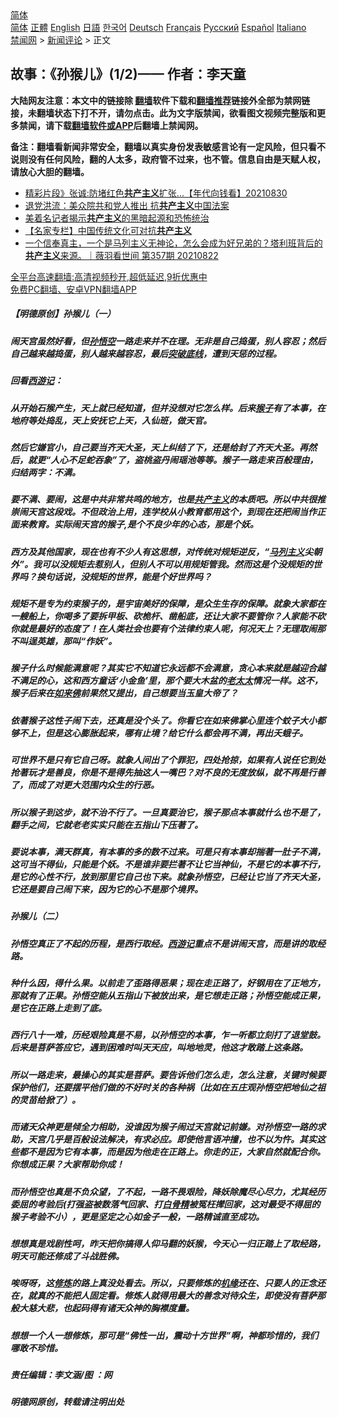  <!-- 面包屑导航 --> <div class="breadcrumb"><!-- GTranslate: https://gtranslate.io/ -->  <div class="switcher notranslate">  <div class="selected">  <a href="#" onclick="return false;"> 简体</a>  </div>  <div class="option">  <a href="https://www.bannedbook.org" onclick="doGTranslate('zh-CN|zh-CN');jQuery('div.switcher div.selected a').html(jQuery(this).html());return false;" title="简体中文" class="nturl selected"> 简体</a>  <a href="https://www.bannedbook.org/zh-tw/" onclick="doGTranslate('zh-CN|zh-TW');jQuery('div.switcher div.selected a').html(jQuery(this).html());return false;" title="繁體中文" class="nturl"> 正體</a>  <a href="https://www.bannedbook.org/en/" onclick="doGTranslate('zh-CN|en');jQuery('div.switcher div.selected a').html(jQuery(this).html());return false;" title="English" class="nturl"> English</a>  <a href="https://www.bannedbook.org/ja/" onclick="doGTranslate('zh-CN|ja');jQuery('div.switcher div.selected a').html(jQuery(this).html());return false;" title="日本語" class="nturl"> 日語</a>  <a href="https://www.bannedbook.org/ko/" onclick="doGTranslate('zh-CN|ko');jQuery('div.switcher div.selected a').html(jQuery(this).html());return false;" title="한국어" class="nturl"> 한국어</a>  <a href="https://www.bannedbook.org/de/" onclick="doGTranslate('zh-CN|de');jQuery('div.switcher div.selected a').html(jQuery(this).html());return false;" title="Deutsch" class="nturl"> Deutsch</a>  <a href="https://www.bannedbook.org/fr/" onclick="doGTranslate('zh-CN|fr');jQuery('div.switcher div.selected a').html(jQuery(this).html());return false;" title="Français" class="nturl"> Français</a>  <a href="https://www.bannedbook.org/ru/" onclick="doGTranslate('zh-CN|ru');jQuery('div.switcher div.selected a').html(jQuery(this).html());return false;" title="Русский" class="nturl"> Русский</a>  <a href="https://www.bannedbook.org/es/" onclick="doGTranslate('zh-CN|es');jQuery('div.switcher div.selected a').html(jQuery(this).html());return false;" title="Español" class="nturl"> Español</a>  <a href="https://www.bannedbook.org/it/" onclick="doGTranslate('zh-CN|it');jQuery('div.switcher div.selected a').html(jQuery(this).html());return false;" title="Italiano" class="nturl"> Italiano</a>  </div>  </div>      <div class='breadcrumb-sub'><!-- Breadcrumb NavXT 6.3.0 --> <a href="https://www.bannedbook.org/" class="home">禁闻网</a> &gt; <a href="https://www.bannedbook.org/bnews/comments/" class="category">新闻评论</a> &gt; 正文</div></div><h2>故事：《孙猴儿》(1/2)—— 作者：李天童</h2> <p class="notice"><b>大陆网友注意：本文中的链接除 <a href="https://github.com/bannedbook/fanqiang" >翻墙</a>软件下载和<a href="https://github.com/killgcd/justmysocks/blob/master/README.md">翻墙推荐</a>链接外全部为禁网链接，未翻墙状态下打不开，请勿点击。此为文字版禁闻，欲看图文视频完整版和更多禁闻，请下载<a href="https://github.com/bannedbook/fanqiang">翻墙软件或APP</a>后翻墙上禁闻网。</p><p>备注：翻墙看新闻非常安全，翻墙以真实身份发表敏感言论有一定风险，但只看不说则没有任何风险，翻的人太多，政府管不过来，也不管。信息自由是天赋人权，请放心大胆的翻墙。</b></p>  <div class="entry"> <ul class='op-related-articles' title='相关阅读'> <li><a href='https://www.bannedbook.org/bnews/taiwannews/20210830/1616005.html' target='_blank'>精彩片段》张诚:防堵红色<b>共产主义</b>扩张...【年代向钱看】20210830</a></li> <li><a href='https://www.bannedbook.org/bnews/comments/20210828/1614847.html' target='_blank'>退党洪流：美众院共和党人推出 抗<b>共产主义</b>中国法案</a></li> <li><a href='https://www.bannedbook.org/bnews/comments/20210825/1612590.html' target='_blank'>美着名记者揭示<b>共产主义</b>的黑暗起源和恐怖统治</a></li> <li><a href='https://www.bannedbook.org/bnews/comments/20210824/1612232.html' target='_blank'>【名家专栏】中国传统文化可对抗<b>共产主义</b></a></li> <li><a href='https://www.bannedbook.org/bnews/bannedvideo/20210823/1611572.html' target='_blank'>一个信奉真主，一个是马列主义无神论，怎么会成为好兄弟的？塔利班背后的<b>共产主义</b>来源。｜薇羽看世间 第357期 20210822</a></li> </ul> <p class="texttj"> <a href="https://github.com/bannedbook/fanqiang/wiki/V2ray%E6%9C%BA%E5%9C%BA" target="_blank">全平台高速翻墙:高清视频秒开,超低延迟,9折优惠中</a><br/> <a href="https://github.com/bannedbook/fanqiang/wiki/%E7%A6%81%E9%97%BB%E7%BD%91%E5%AE%89%E5%8D%93%E7%BF%BB%E5%A2%99%E6%96%B0%E9%97%BBAPP" target="_blank">免费PC翻墙、安卓VPN翻墙APP</a></p><p>              <a href="https://i2.wp.com/upload-images-bucket-v64rleca837do.s3.eu-west-1.amazonaws.com/wp-content/uploads/2021/09/01141234/20210102053526-DIADF-g7qqrr.png?fit=959%2C539&#038;ssl=1" data-caption=""></a>                            </p>  <h5>【明德原创】<strong>孙猴儿（一）</strong></h5> <h5>闹天宫虽然好看，但<a href="https://www.bannedbook.org/bnews/tag/%e5%ad%99%e6%82%9f%e7%a9%ba/" class="st_tag internal_tag" rel="tag" title="标签 孙悟空 下的日志">孙悟空</a>一路走来并不在理。无非是自己捣蛋，别人容忍；然后自己越来越捣蛋，别人越来越容忍，最后<a href="https://www.bannedbook.org/bnews/tag/%e7%aa%81%e7%a0%b4%e5%ba%95%e7%ba%bf/" class="st_tag internal_tag" rel="tag" title="标签 突破底线 下的日志">突破底线</a>，遭到天惩的过程。</h5> <h5>回看<span class='wp_keywordlink'><a href="https://www.bannedbook.org/forum24/topic1503.html" title="深度揭秘《西游记》蕴含的玄机" target="_blank">西游记</a></span>：</h5> <h5>从开始石猴产生，天上就已经知道，但并没想对它怎么样。后来<a href="https://www.bannedbook.org/bnews/tag/%e7%8c%b4%e5%ad%90/" class="st_tag internal_tag" rel="tag" title="标签 猴子 下的日志">猴子</a>有了本事，在地府等处捣乱，天上安抚它上天，入仙班，做天官。</h5> <h5>然后它嫌官小，自己要当齐天大圣，天上纠结了下，还是给封了齐天大圣。再然后，就更“人心不足蛇吞象”了，盗桃盗丹闹瑶池等等。猴子一路走来百般理由，归结两字：不满。</h5> <h5>要不满、要闹，这是中共非常共鸣的地方，也是<span class='wp_keywordlink'><a href="https://www.bannedbook.org/forum2/topic6177.html" title="《共产主义的终极目的》" target="_blank">共产主义</a></span>的本质吧。所以中共很推崇闹天宫这段戏。不但政治上用，连学校从小教育都用这个，到现在还把闹当作正面来教育。实际闹天宫的猴子,是个不良少年的心态，那是个妖。</h5> <h5>西方及其他国家，现在也有不少人有这思想，对传统对规矩逆反，“<a href="https://www.bannedbook.org/bnews/tag/%E9%A9%AC%E5%88%97%E4%B8%BB%E4%B9%89/" class="st_tag internal_tag" rel="tag" title="标签 马列主义 下的日志">马列主义</a>尖朝外”。我可以没规矩去惹别人，但别人不可以用规矩管我。然而这是个没规矩的世界吗？换句话说，没规矩的世界，能是个好世界吗？</h5> <h5>规矩不是专为约束猴子的，是宇宙美好的保障，是众生生存的保障。就象大家都在一艘船上，你喝多了要拆甲板、砍桅杆、凿船底，还让大家不要管你？人家能不砍你就是最好的态度了！在人类社会也要有个法律约束人呢，何况天上？无理取闹那不叫逞英雄，那叫“作妖”。</h5> <h5>猴子什么时候能满意呢？其实它不知道它永远都不会满意，贪心本来就是越迎合越不满足的心，这和西方童话‘小金鱼’里，那个要大木盆的<a href="https://www.bannedbook.org/bnews/tag/%E8%80%81%E5%A4%AA%E5%A4%AA/" class="st_tag internal_tag" rel="tag" title="标签 老太太 下的日志">老太太</a>情况一样。这不，猴子后来在<a href="https://www.bannedbook.org/bnews/tag/%E5%A6%82%E6%9D%A5%E4%BD%9B/" class="st_tag internal_tag" rel="tag" title="标签 如来佛 下的日志">如来佛</a>前果然又提出，自己想要当玉皇大帝了？</h5> <h5>依著猴子这性子闹下去，还真是没个头了。你看它在如来佛掌心里连个蚊子大小都够不上，但是这心膨胀起来，哪有止境？给它什么都会再不满，再出夭蛾子。</h5> <h5>可世界不是只有它自己呀。就象人间出了个罪犯，四处抢掠，如果有人说任它到处抢著玩才是善良，你是不是得先抽这人一嘴巴？对不良的无度放纵，就不再是行善了，而成了对更大范围内众生的行恶。</h5> <h5>所以猴子到这步，就不治不行了。一旦真要治它，猴子那点本事就什么也不是了，翻手之间，它就老老实实只能在五指山下压著了。</h5> <h5>要说本事，满天群真，有本事的多的数不过来。可是只有本事却揣著一肚子不满，这可当不得仙，只能是个妖。不是谁非要拦著不让它当神仙，不是它的本事不行，是它的心性不行，放到那里它自己也下来。就象孙悟空，已经让它当了齐天大圣，它还是要自己闹下来，因为它的心不是那个境界。</h5> <h5><strong>孙猴儿（二）</strong></h5> <h5>孙悟空真正了不起的历程，是西行取经。<a href="https://www.bannedbook.org/bnews/tag/%e8%a5%bf%e6%b8%b8%e8%ae%b0/" class="st_tag internal_tag" rel="tag" title="标签 西游记 下的日志">西游记</a>重点不是讲闹天宫，而是讲的取经路。</h5> <h5>种什么因，得什么果。以前走了歪路得恶果；现在走正路了，好钢用在了正地方，那就有了正果。孙悟空能从五指山下被放出来，是它想走正路；孙悟空能成正果，是它在正路上走到了底。</h5> <h5>西行八十一难，历经艰险真是不易，以孙悟空的本事，乍一听都立刻打了退堂鼓。后来是菩萨答应它，遇到困难时叫天天应，叫地地灵，他这才敢踏上这条路。</h5> <h5>所以一路走来，最操心的其实是菩萨。要告诉他们怎么走，怎么注意，关键时候要保护他们，还要摆平他们做的不好时关的各种祸（比如在五庄观孙悟空把地仙之祖的灵苗给掀了）。</h5> <h5>而诸天众神更是倾全力相助，没谁因为猴子闹过天宫就记前嫌。对孙悟空一路的求助，天宫几乎是百般设法解决，有求必应。即使他言语冲撞，也不以为忤。其实这些都不是因为它有本事，而是因为他走在正路上。你走的正，大家自然就配合你。你想成正果？大家帮助你成！</h5> <h5>而孙悟空也真是不负众望，了不起，一路不畏艰险，降妖除魔尽心尽力，尤其经历委屈的考验后(打强盗被数落气回家、打<a href="https://www.bannedbook.org/bnews/tag/%e7%99%bd%e9%aa%a8%e7%b2%be/" class="st_tag internal_tag" rel="tag" title="标签 白骨精 下的日志">白骨精</a>被冤枉撵回家，这对最受不得屈的猴子考验不小），更是坚定之心如金子一般，一路精诚直至成功。</h5> <h5>想想真是戏剧性呵，昨天把你搞得人仰马翻的妖猴，今天心一归正踏上了取经路，明天可能还修成了斗战胜佛。</h5> <h5>唉呀呀，这<span class='wp_keywordlink'><a href="https://www.qi-gong.me/" title="气功修炼网" target="_blank">修炼</a></span>的路上真没处看去。所以，只要修炼的<span class='wp_keywordlink'><a href="https://www.bannedbook.org/forum11/topic248.html" title="禁片：情为何物？生死相许？自由电影《机缘》下载、在线观看" target="_blank">机缘</a></span>还在、只要人的正念还在，就真的不能把人固定看。修炼人就得用最大的善念对待众生，即使没有菩萨那般大慈大悲，也起码得有诸天众神的胸襟度量。</h5> <h5>想想一个人一想修炼，那可是“佛性一出，震动十方世界”啊，神都珍惜的，我们哪敢不珍惜。</h5> <h4></h4> <h5>责任编辑：李文涵/图 ：网</h5> <h5>明德网原创，转载请注明出处</h5> </p><a name='sharetosocial'></a>  <div style="margin-bottom:5px;padding-bottom:5px;clear:both"> <div id="archive-pix-1" class="banner-ads"> <!-- AuctionX Display platform tag START --> <div id="26318x728x90x621x_ADSLOT2" clicktrack="%%CLICK_URL_ESC%%"></div> <!-- AuctionX Display platform tag END --> </div> <div id="archive-pix-2" class="banner-ads"> <!-- AuctionX Display platform tag START --> <div id="26315x300x250x621x_ADSLOT2" clicktrack="%%CLICK_URL_ESC%%"></div> <!-- AuctionX Display platform tag END --> </div> </div>  <div id="archive-pix-1" class="banner-ads"> <!-- AuctionX Display platform tag START --> <div id="26318x728x90x621x_ADSLOT3" clicktrack="%%CLICK_URL_ESC%%"></div> <!-- AuctionX Display platform tag END --> </div> </div><!--END ENTRY--> 